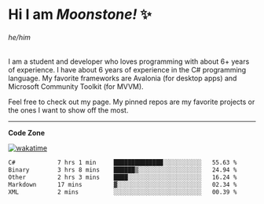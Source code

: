 
<!--
**MoonstoneStudios/MoonstoneStudios** is a ✨ _special_ ✨ repository because its `README.md` (this file) appears on your GitHub profile.

Here are some ideas to get you started:

- 🔭 I’m currently working on ...
- 🌱 I’m currently learning ...
- 👯 I’m looking to collaborate on ...
- 🤔 I’m looking for help with ...
- 💬 Ask me about ...
- 📫 How to reach me: ...
- 😄 Pronouns: ...
- ⚡ Fun fact: ...
-->

# Hi I am _Moonstone!_  ✨
###### he/him

I am a student and developer who loves programming with about 6+ years of experience. 
I have about 6 years of experience in the C# programming language. 
My favorite frameworks are Avalonia (for desktop apps) and Microsoft Community Toolkit (for MVVM).

Feel free to check out my page. My pinned repos are my favorite projects or the ones I want to show off the most. 

---

**Code Zone**


[![wakatime](https://wakatime.com/badge/user/35c755da-7226-42ef-89f9-892c03fbcf7e.svg?style=for-the-badge)](https://wakatime.com/@35c755da-7226-42ef-89f9-892c03fbcf7e)
<!--START_SECTION:waka-->

```txt
C#            7 hrs 1 min     ██████████████░░░░░░░░░░░   55.63 %
Binary        3 hrs 8 mins    ██████▒░░░░░░░░░░░░░░░░░░   24.94 %
Other         2 hrs 3 mins    ████░░░░░░░░░░░░░░░░░░░░░   16.24 %
Markdown      17 mins         ▓░░░░░░░░░░░░░░░░░░░░░░░░   02.34 %
XML           2 mins          ░░░░░░░░░░░░░░░░░░░░░░░░░   00.39 %
```

<!--END_SECTION:waka-->
